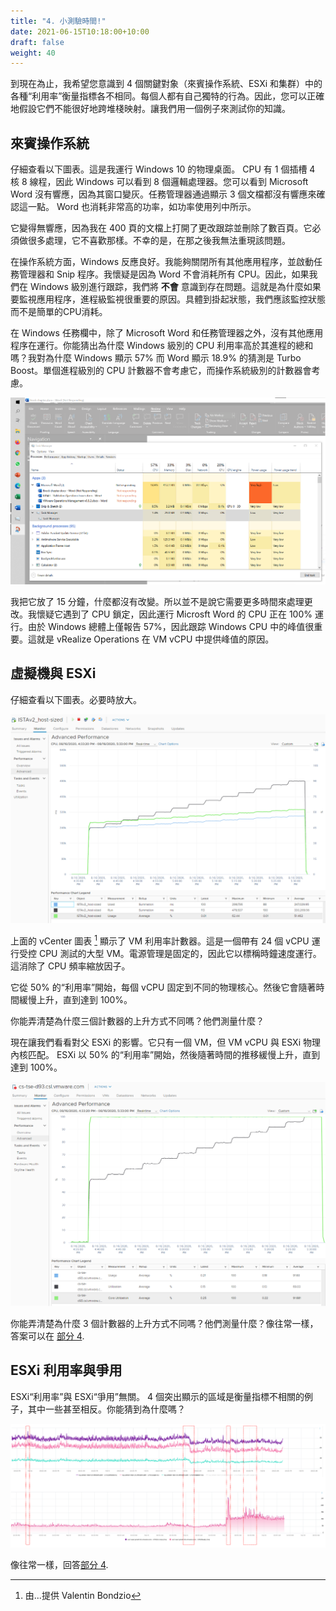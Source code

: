 ```yaml
---
title: "4. 小測驗時間!"
date: 2021-06-15T10:18:00+10:00
draft: false
weight: 40
---
```


到現在為止，我希望您意識到 4 個關鍵對象（來賓操作系統、ESXi 和集群）中的各種“利用率”衡量指標各不相同。每個人都有自己獨特的行為。因此，您可以正確地假設它們不能很好地跨堆棧映射。讓我們用一個例子來測試你的知識。

## 來賓操作系統

仔細查看以下圖表。這是我運行 Windows 10 的物理桌面。 CPU 有 1 個插槽 4 核 8 線程，因此 Windows 可以看到 8 個邏輯處理器。您可以看到 Microsoft Word 沒有響應，因為其窗口變灰。任務管理器通過顯示 3 個文檔都沒有響應來確認這一點。 Word 也消耗非常高的功率，如功率使用列中所示。

它變得無響應，因為我在 400 頁的文檔上打開了更改跟踪並刪除了數百頁。它必須做很多處理，它不喜歡那樣。不幸的是，在那之後我無法重現該問題。

在操作系統方面，Windows 反應良好。我能夠關閉所有其他應用程序，並啟動任務管理器和 Snip 程序。我懷疑是因為 Word 不會消耗所有 CPU。因此，如果我們在 Windows 級別進行跟踪，我們將 **不會** 意識到存在問題。這就是為什麼如果要監視應用程序，進程級監視很重要的原因。具體到掛起狀態，我們應該監控狀態而不是簡單的CPU消耗。

在 Windows 任務欄中，除了 Microsoft Word 和任務管理器之外，沒有其他應用程序在運行。你能猜出為什麼 Windows 級別的 CPU 利用率高於其進程的總和嗎？我對為什麼 Windows 顯示 57% 而 Word 顯示 18.9% 的猜測是 Turbo Boost。單個進程級別的 CPU 計數器不會考慮它，而操作系統級別的計數器會考慮。

![Windows 任務管理器](2.2.4-fig-1.png)

我把它放了 15 分鐘，什麼都沒有改變。所以並不是說它需要更多時間來處理更改。我懷疑它遇到了 CPU 鎖定，因此運行 Microsft Word 的 CPU 正在 100% 運行。由於 Windows 總體上僅報告 57%，因此跟踪 Windows CPU 中的峰值很重要。這就是 vRealize Operations 在 VM vCPU 中提供峰值的原因。

## 虛擬機與 ESXi

仔細查看以下圖表。必要時放大。

![VM 利用率計數器](2.2.4-fig-2.png)

上面的 vCenter 圖表 [^1] 顯示了 VM 利用率計數器。這是一個帶有 24 個 vCPU 運行受控 CPU 測試的大型 VM。電源管理是固定的，因此它以標稱時鐘速度運行。這消除了 CPU 頻率縮放因子。

它從 50% 的“利用率”開始，每個 vCPU 固定到不同的物理核心。然後它會隨著時間緩慢上升，直到達到 100%。

你能弄清楚為什麼三個計數器的上升方式不同嗎？他們測量什麼？

現在讓我們看看對父 ESXi 的影響。它只有一個 VM，但 VM vCPU 與 ESXi 物理內核匹配。 ESXi 以 50% 的“利用率”開始，然後隨著時間的推移緩慢上升，直到達到 100%。

![使用率飆升](2.2.4-fig-3.png)

你能弄清楚為什麼 3 個計數器的上升方式不同嗎？他們測量什麼？像往常一樣，答案可以在 [部分 4](/zh/miscellaneous/chapter-1-quiz-answers/).

## ESXi 利用率與爭用

ESXi“利用率”與 ESXi“爭用”無關。 4 個突出顯示的區域是衡量指標不相關的例子，其中一些甚至相反。你能猜到為什麼嗎？

![爭用與使用](2.2.4-fig-4.png)

像往常一樣，回答[部分 4](/zh/miscellaneous/chapter-1-quiz-answers/).

[^1]: 由...提供 Valentin Bondzio